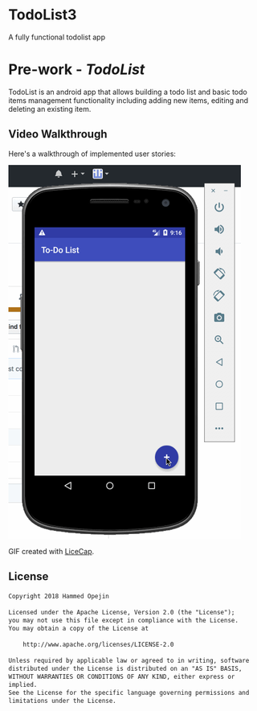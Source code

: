 # TodoList3
A fully functional todolist app
# Pre-work - *TodoList*

TodoList is an android app that allows building a todo list and basic todo items management functionality including adding new items, editing and deleting an existing item.


## Video Walkthrough 

Here's a walkthrough of implemented user stories:

<img src='https://github.com/hammedopejin/TodoList3/blob/master/Todo%20List%20app%20demo.gif' title='Video Walkthrough' width='' alt='Video Walkthrough' />


GIF created with [LiceCap](http://www.cockos.com/licecap/).

## License

    Copyright 2018 Hammed Opejin

    Licensed under the Apache License, Version 2.0 (the "License");
    you may not use this file except in compliance with the License.
    You may obtain a copy of the License at

        http://www.apache.org/licenses/LICENSE-2.0

    Unless required by applicable law or agreed to in writing, software
    distributed under the License is distributed on an "AS IS" BASIS,
    WITHOUT WARRANTIES OR CONDITIONS OF ANY KIND, either express or implied.
    See the License for the specific language governing permissions and
    limitations under the License.
